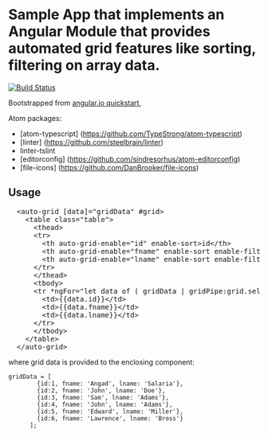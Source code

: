 # Sample App that implements an Angular Module that provides automated grid features like sorting, filtering on array data.
[![Build Status][travis-badge]][travis-badge-url]

Bootstrapped from [angular.io quickstart](https://github.com/angular/quickstart),



Atom packages:
- [atom-typescript] (https://github.com/TypeStrong/atom-typescript)
- [linter] (https://github.com/steelbrain/linter)
- linter-tslint
- [editorconfig] (https://github.com/sindresorhus/atom-editorconfig)
- [file-icons] (https://github.com/DanBrooker/file-icons)

[travis-badge]: https://travis-ci.org/angular/quickstart.svg?branch=master
[travis-badge-url]: https://travis-ci.org/angular/quickstart


Usage
-
<pre>
  &lt;auto-grid [data]="gridData" #grid&gt;
    &lt;table class="table"&gt;
      &lt;thead&gt;
      &lt;tr&gt;
        &lt;th auto-grid-enable="id" enable-sort&gt;id&lt;/th&gt;
        &lt;th auto-grid-enable="fname" enable-sort enable-filter&gt;First Name&lt;/th&gt;
        &lt;th auto-grid-enable="lname" enable-sort enable-filter&gt;Last Name&lt;/th&gt;
      &lt;/tr&gt;
      &lt;/thead&gt;
      &lt;tbody&gt;
      &lt;tr *ngFor="let data of ( gridData | gridPipe:grid.selections )"&gt;
        &lt;td&gt;{{data.id}}&lt;/td&gt;
        &lt;td&gt;{{data.fname}}&lt;/td&gt;
        &lt;td&gt;{{data.lname}}&lt;/td&gt;
      &lt;/tr&gt;
      &lt;/tbody&gt;
    &lt;/table&gt;
  &lt;/auto-grid&gt;
</pre>

where grid data is provided to the enclosing component:

    gridData = [
            {id:1, fname: 'Angad', lname: 'Salaria'},
            {id:2, fname: 'John', lname: 'Doe'},
            {id:3, fname: 'Sam', lname: 'Adams'},
            {id:4, fname: 'John', lname: 'Adams'},
            {id:5, fname: 'Edward', lname: 'Miller'},
            {id:6, fname: 'Lawrence', lname: 'Bross'}
          ];
  
